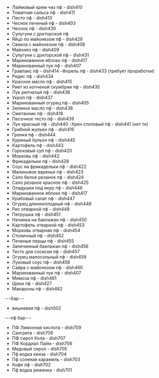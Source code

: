 
- Лаймовый крем чиз пф - dish410
- Томатная сальса пф - dish411
- Песто пф - dish413
- Чеснок печеный пф - dish403
- Чеснок пф - dish430
- Сулугуни с докторской пф 
- Яйцо по майонезом пф - dish429
- Свекла с майонезом пф - dish408
- Майонез пф - dish409
- Сулугуни с докторской пф - dish431
- Маринованное яблоко пф - dish417
- Маринованный лук пф - dish407
- Гравлакс пф - dish414
-Форель пф - dish433 (требует проработки)
- Редис пф - dish434
- Красное масло пф - dish415
- Риет из копченой скумбрии пф -	dish435
- Лук репчатый пф - dish436
- Укроп пф -	dish437
- Маринованный огурец пф - dish405
- Зеленое масло пф - dish438
- Сметанник пф - dish418
- Песочное тесто пф - dish439
- Лук красный пф - dish440
-Хрен столовый пф - dish441 (нет тк)
- Грибной жульен пф - dish416
- Гренки пф - dish444
- Куриный бульон пф - dish445
- Картофель пф - dish443
- Гороховый суп пф - dish420
- Морковь пф - dish442
- Фрикадельки пф - dish428
- Соус на фрикадельки пф - dish422
- Малиновое варенье пф - dish423
- Сало белое резаное пф - dish424
- Сало резаное красное пф - dish425
- Оладушки под икру пф - dish446
- Маринованное яблоко пф - dish417
- Крабовый салат пф - dish447
- Огурец длинноплодный пф - dish448
- Рис отварной пф - dish449
- Петрушка пф - dish451
- Начинка на баклажан пф - dish450
- Картофель отварной пф - dish453
- Морковь отварная пф - dish454
- Столичный пф - dish452
- Печеные перцы пф - dish455
- Запеченный баклажан пф - dish456
- Тесто для сосиски пф - dish457
- Огурец малосольный пф - dish459
- Луковый соус пф - dish458
- Сайра с майонезом пф - dish460
- Маринованный лук пф - dish407
- Мимоза пф - dish461
- Щеки пф - dish427
- Макароны пф - dish462


---бар---
- вишневая пф -	dish502



---пф бар---
- ПФ Лимонная кислота - dish709
- Сангрита - dish708
- ПФ сироп Кола - dish707
- ПФ Кордиал Лайм -	dish706
- Медовый сироп -	dish705
- Пф водка кинза - dish704
- Пф соленая карамель - dish703
- Кофе пф - dish702
- Пф водка ряженка - dish701

<!-- нет тк -->
